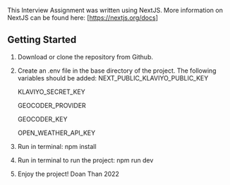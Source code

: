This Interview Assignment was written using NextJS. More information on NextJS can be found here: [https://nextjs.org/docs]

## Getting Started

1. Download or clone the repository from Github.

2. Create an .env file in the base directory of the project. The following variables should be added:
   NEXT_PUBLIC_KLAVIYO_PUBLIC_KEY
   
   KLAVIYO_SECRET_KEY
   
   GEOCODER_PROVIDER
   
   GEOCODER_KEY
   
   OPEN_WEATHER_API_KEY
   

3. Run in terminal: npm install

4. Run in terminal to run the project: npm run dev

5. Enjoy the project! Doan Than 2022

